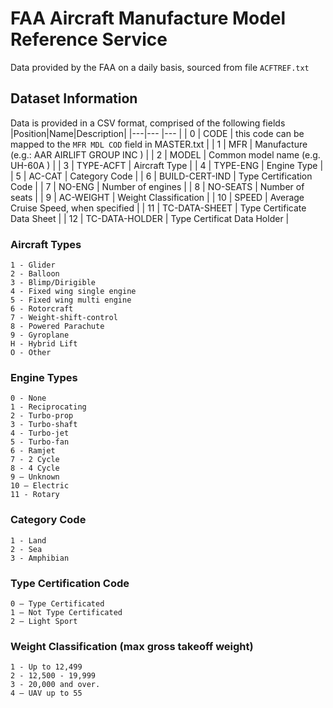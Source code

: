 # FAA Aircraft Manufacture Model Reference Service
Data provided by the FAA on a daily basis, sourced from file `ACFTREF.txt`

## Dataset Information
Data is provided in a CSV format, comprised of the following fields
|Position|Name|Description|
|---|--- |--- |
| 0 | CODE | this code can be mapped to the `MFR MDL COD` field in MASTER.txt | 
| 1 | MFR  | Manufacture (e.g.: AAR AIRLIFT GROUP INC  ) | 
| 2 | MODEL | Common model name (e.g. UH-60A ) | 
| 3 | TYPE-ACFT | Aircraft Type | 
| 4 | TYPE-ENG | Engine Type | 
| 5 | AC-CAT | Category Code | 
| 6 | BUILD-CERT-IND | Type Certification Code | 
| 7 | NO-ENG | Number of engines | 
| 8 | NO-SEATS | Number of seats | 
| 9 | AC-WEIGHT |  Weight Classification | 
| 10 | SPEED | Average Cruise Speed, when specified | 
| 11 | TC-DATA-SHEET | Type Certificate Data Sheet | 
| 12 | TC-DATA-HOLDER | Type Certificat Data Holder | 

### Aircraft Types
	1 - Glider
	2 - Balloon
	3 - Blimp/Dirigible
	4 - Fixed wing single engine
	5 - Fixed wing multi engine
	6 - Rotorcraft
	7 - Weight-shift-control
	8 - Powered Parachute
	9 - Gyroplane
	H - Hybrid Lift
	O - Other

### Engine Types 
	0 - None
	1 - Reciprocating
	2 - Turbo-prop
	3 - Turbo-shaft
	4 - Turbo-jet
	5 - Turbo-fan
	6 - Ramjet
	7 - 2 Cycle
	8 - 4 Cycle
	9 – Unknown
	10 – Electric
	11 - Rotary

### Category Code
	1 - Land
	2 - Sea
	3 - Amphibian

### Type Certification Code
	0 – Type Certificated
	1 – Not Type Certificated
	2 – Light Sport

### Weight Classification (max gross takeoff weight)
	1 - Up to 12,499
	2 - 12,500 - 19,999
	3 - 20,000 and over.
	4 – UAV up to 55


